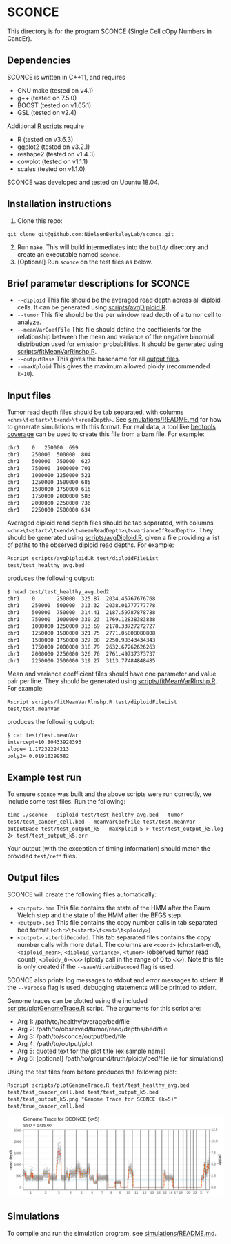 # SCONCE

This directory is for the program SCONCE (Single Cell cOpy Numbers in CancEr).

## Dependencies
SCONCE is written in C++11, and requires
- GNU make (tested on v4.1)
- g++ (tested on 7.5.0)
- BOOST (tested on v1.65.1)
- GSL (tested on v2.4)

Additional [R scripts](scripts/) require
- R (tested on v3.6.3)
- ggplot2 (tested on v3.2.1)
- reshape2 (tested on v1.4.3)
- cowplot (tested on v1.1.1)
- scales (tested on v1.1.0)

SCONCE was developed and tested on Ubuntu 18.04.

## Installation instructions
1. Clone this repo:
```
git clone git@github.com:NielsenBerkeleyLab/sconce.git
```
2. Run `make`. This will build intermediates into the `build/` directory and create an executable named `sconce`.
3. [Optional] Run `sconce` on the test files as below.


## Brief parameter descriptions for SCONCE
- `--diploid` This file should be the averaged read depth across all diploid cells. It can be generated using [scripts/avgDiploid.R](scripts/avgDiploid.R).
- `--tumor` This file should be the per window read depth of a tumor cell to analyze.
- `--meanVarCoefFile` This file should define the coefficients for the relationship between the mean and variance of the negative binomial distribution used for emission probabilities. It should be generated using [scripts/fitMeanVarRlnshp.R](scripts/fitMeanVarRlnshp.R).
- `--outputBase` This gives the basename for all [output files](#output-files).
- `--maxKploid` This gives the maximum allowed ploidy (recommended `k=10`).


## Input files
Tumor read depth files should be tab separated, with columns `<chr>\t<start>\t<end>\t<readDepth>`. See [simulations/README.md](simulations/README.md) for how to generate simulations with this format. For real data, a tool like [bedtools coverage](https://bedtools.readthedocs.io/en/latest/content/tools/coverage.html) can be used to create this file from a bam file. For example:
```
chr1	0	250000	699
chr1	250000	500000	804
chr1	500000	750000	627
chr1	750000	1000000	701
chr1	1000000	1250000	521
chr1	1250000	1500000	685
chr1	1500000	1750000	616
chr1	1750000	2000000	583
chr1	2000000	2250000	736
chr1	2250000	2500000	634
```

Averaged diploid read depth files should be tab separated, with columns `<chr>\t<start>\t<end>\t<meanReadDepth>\t<varianceOfReadDepth>`. They should be generated using [scripts/avgDiploid.R](scripts/avgDiploid.R), given a file providing a list of paths to the observed diploid read depths. For example:
```
Rscript scripts/avgDiploid.R test/diploidFileList test/test_healthy_avg.bed
```
produces the following output:
```
$ head test/test_healthy_avg.bed2
chr1    0       250000  325.87  2034.45767676768
chr1    250000  500000  313.32  2038.01777777778
chr1    500000  750000  314.41  2187.59787878788
chr1    750000  1000000 330.23  1769.12838383838
chr1    1000000 1250000 313.69  2178.33727272727
chr1    1250000 1500000 321.75  2771.05808080808
chr1    1500000 1750000 327.08  2250.98343434343
chr1    1750000 2000000 318.79  2632.67262626263
chr1    2000000 2250000 326.76  2761.49737373737
chr1    2250000 2500000 319.27  3113.77484848485
```

Mean and variance coefficient files should have one parameter and value pair per line. They should be generated using [scripts/fitMeanVarRlnshp.R](scripts/fitMeanVarRlnshp.R). For example:
```
Rscript scripts/fitMeanVarRlnshp.R test/diploidFileList test/test.meanVar
```
produces the following output:
```
$ cat test/test.meanVar
intercept=10.80433928393
slope= 1.17232224213
poly2= 0.01918299582
```

## Example test run
To ensure `sconce` was built and the above scripts were run correctly, we include some test files. Run the following:
```
time ./sconce --diploid test/test_healthy_avg.bed --tumor test/test_cancer_cell.bed --meanVarCoefFile test/test.meanVar --outputBase test/test_output_k5 --maxKploid 5 > test/test_output_k5.log 2> test/test_output_k5.err
```
Your output (with the exception of timing information) should match the provided `test/ref*` files.


## Output files
SCONCE will create the following files automatically:
- `<output>.hmm` This file contains the state of the HMM after the Baum Welch step and the state of the HMM after the BFGS step.
- `<output>.bed` This file contains the copy number calls in tab separated bed format (`<chr>\t<start>\t<end>\t<ploidy>`)
- `<output>.viterbiDecoded`. This tab separated files contains the copy number calls with more detail. The columns are `<coord>` (chr:start-end), `<diploid_mean>`, `<diploid_variance>`, `<tumor>` (observed tumor read count), `<ploidy_0-<k>>` (ploidy call in the range of 0 to `<k>`). Note this file is only created if the `--saveViterbiDecoded` flag is used.

SCONCE also prints log messages to stdout and error messages to stderr.
If the `--verbose` flag is used, debugging statements will be printed to stderr.

Genome traces can be plotted using the included [scripts/plotGenomeTrace.R](scripts/plotGenomeTrace.R) script. The arguments for this script are:
- Arg 1: /path/to/healthy/average/bed/file
- Arg 2: /path/to/observed/tumor/read/depths/bed/file
- Arg 3: /path/to/sconce/output/bed/file
- Arg 4: /path/to/output/plot
- Arg 5: quoted text for the plot title (ex sample name)
- Arg 6: [optional] /path/to/ground/truth/ploidy/bed/file (ie for simulations)

Using the test files from before produces the following plot:
```
Rscript scripts/plotGenomeTrace.R test/test_healthy_avg.bed test/test_cancer_cell.bed test/test_output_k5.bed test/test_output_k5.png "Genome Trace for SCONCE (k=5)" test/true_cancer_cell.bed
```
![reference genome trace](test/ref_plot_k5.png)


## Simulations
To compile and run the simulation program, see [simulations/README.md](simulations/README.md).

